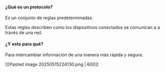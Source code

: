 #### ¿Qué es un protocolo?
Es un conjunto de reglas predeterminadas.

Estas reglas describen como los dispositivos conectados se comunican a a través de una red.
#### **¿Y esto para qué?**
Para intercambiar información de una manera más rápida y segura.

![[Pasted image 20250515224130.png | 600]]
